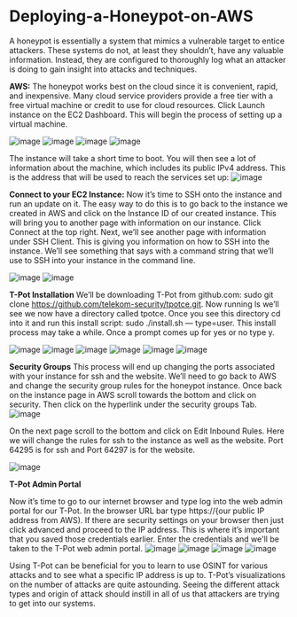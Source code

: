 # Deploying-a-Honeypot-on-AWS
A honeypot is essentially a system that mimics a vulnerable target to entice attackers. These systems do not, at least they shouldn’t, have any valuable information. Instead, they are configured to thoroughly log what an attacker is doing to gain insight into attacks and techniques.


**AWS:**
The honeypot works best on the cloud since it is convenient, rapid, and inexpensive. Many cloud service providers provide a free tier with a free virtual machine or credit to use for cloud resources.
Click Launch instance on the EC2 Dashboard. This will begin the process of setting up a virtual machine.

![image](https://github.com/bivin-88/Deploying-a-Honeypot-on-AWS/assets/80203330/0dc164a9-5aed-432f-b741-3b1449359fd2)
![image](https://github.com/bivin-88/Deploying-a-Honeypot-on-AWS/assets/80203330/7cdab273-03e8-49dd-a570-6144b4a7066f)
![image](https://github.com/bivin-88/Deploying-a-Honeypot-on-AWS/assets/80203330/f51dd623-b8ff-43ca-8f8e-624d3c742a6f)
![image](https://github.com/bivin-88/Deploying-a-Honeypot-on-AWS/assets/80203330/9e5320b9-750b-4aad-8f74-a3f01eb5dbfc) 

The instance will take a short time to boot. You will then see a lot of information about the machine, which includes its public IPv4 address. This is the address that will be used to reach the services set up:
![image](https://github.com/bivin-88/Deploying-a-Honeypot-on-AWS/assets/80203330/2c7f0306-bbea-4694-a168-86428e9184af)


**Connect to your EC2 Instance:**
Now it’s time to SSH onto the instance and run an update on it. The easy way to do this is to go back to the instance we created in AWS and click on the Instance ID of our created instance. This will bring you to another page with information on our instance. Click Connect at the top right. Next, we’ll see another page with information under SSH Client. This is giving you information on how to SSH into the instance. We’ll see something that says with a command string that we’ll use to SSH into your instance in the command line.

![image](https://github.com/bivin-88/Deploying-a-Honeypot-on-AWS/assets/80203330/25540789-dd65-4fad-8e94-fa917d9c7749)
![image](https://github.com/bivin-88/Deploying-a-Honeypot-on-AWS/assets/80203330/756b5e32-b93e-4076-9352-0c80b190d111)

**T-Pot Installation**
We’ll be downloading T-Pot from github.com: sudo git clone https://github.com/telekom-security/tpotce.git. Now running ls we’ll see we now have a directory called tpotce. Once you see this directory cd into it and run this install script: sudo ./install.sh — type=user. This install process may take a while. Once a prompt comes up for yes or no type y.

![image](https://github.com/bivin-88/Deploying-a-Honeypot-on-AWS/assets/80203330/2e1d3e8f-fa6f-484f-82b7-6b0e9d2c3490)
![image](https://github.com/bivin-88/Deploying-a-Honeypot-on-AWS/assets/80203330/59c67797-ff1b-4413-bd1e-a362ea6cb1a3)
![image](https://github.com/bivin-88/Deploying-a-Honeypot-on-AWS/assets/80203330/4460229c-8f44-473b-b636-3cb97bda9055)
![image](https://github.com/bivin-88/Deploying-a-Honeypot-on-AWS/assets/80203330/4809217e-9cfe-4b99-819a-b3c4485cdd08)
![image](https://github.com/bivin-88/Deploying-a-Honeypot-on-AWS/assets/80203330/e16c9f80-f5ca-43ad-983d-59f4f54a7630)
![image](https://github.com/bivin-88/Deploying-a-Honeypot-on-AWS/assets/80203330/828e3295-1a3c-4a1e-8b3a-51c5921c43e1)

**Security Groups**
This process will end up changing the ports associated with your instance for ssh and the website. We’ll need to go back to AWS and change the security group rules for the honeypot instance. Once back on the instance page in AWS scroll towards the bottom and click on security. Then click on the hyperlink under the security groups Tab.
![image](https://github.com/bivin-88/Deploying-a-Honeypot-on-AWS/assets/80203330/2bbc5b27-03e5-43c2-bba4-c4a96c4a0626)

On the next page scroll to the bottom and click on Edit Inbound Rules. Here we will change the rules for ssh to the instance as well as the website. Port 64295 is for ssh and Port 64297 is for the website.

![image](https://github.com/bivin-88/Deploying-a-Honeypot-on-AWS/assets/80203330/fc0cdea2-708c-4766-b7d4-00fa8c7956c7)

**T-Pot Admin Portal**

Now it’s time to go to our internet browser and type log into the web admin portal for our T-Pot. In the browser URL bar type https://{our public IP address from AWS). If there are security settings on your browser then just click advanced and proceed to the IP address. This is where it’s important that you saved those credentials earlier. Enter the credentials and we'll be taken to the T-Pot web admin portal.
![image](https://github.com/bivin-88/Deploying-a-Honeypot-on-AWS/assets/80203330/15f0b755-a91b-4852-a67c-91b5675c89d4)
![image](https://github.com/bivin-88/Deploying-a-Honeypot-on-AWS/assets/80203330/e587e6a0-e749-422e-bc1d-fe509bbff298)
![image](https://github.com/bivin-88/Deploying-a-Honeypot-on-AWS/assets/80203330/e487876b-a422-4ddb-b863-fd3b3394def5)
![image](https://github.com/bivin-88/Deploying-a-Honeypot-on-AWS/assets/80203330/96a0b386-2f91-47af-a5fe-b780861581f4)

Using T-Pot can be beneficial for you to learn to use OSINT for various attacks and to see what a specific IP address is up to.
T-Pot’s visualizations on the number of attacks are quite astounding. Seeing the different attack types and origin of attack should instill in all of us that attackers are trying to get into our systems.







 
 
 
 


 

 
 
 
 


 


